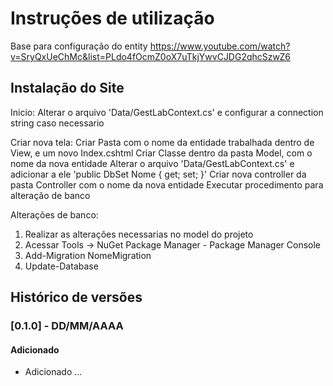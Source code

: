 # Instruções de utilização

Base para configuração do entity
https://www.youtube.com/watch?v=SryQxUeChMc&list=PLdo4fOcmZ0oX7uTkjYwvCJDG2qhcSzwZ6

## Instalação do Site

Inicio:
Alterar o arquivo 'Data/GestLabContext.cs' e configurar a connection string caso necessario

Criar nova tela:
Criar Pasta com o nome da entidade trabalhada dentro de View, e um novo Index.cshtml
Criar Classe dentro da pasta Model, com o nome da nova entidade
Alterar o arquivo 'Data/GestLabContext.cs' e adicionar a ele 'public DbSet<NomeModel> Nome { get; set; }'
Criar nova controller da pasta Controller com o nome da nova entidade
Executar procedimento para alteração de banco

Alterações de banco:
1. Realizar as alterações necessarias no model do projeto
2. Acessar Tools -> NuGet Package Manager - Package Manager Console
3. Add-Migration NomeMigration
4. Update-Database


## Histórico de versões

### [0.1.0] - DD/MM/AAAA
#### Adicionado
- Adicionado ...